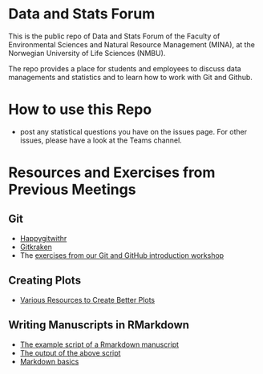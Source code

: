 # Data and Stats Forum

This is the public repo of Data and Stats Forum of the Faculty of Environmental Sciences and Natural Resource Management (MINA), at the Norwegian University of Life Sciences (NMBU).

The repo provides a place for students and employees to discuss data managements and statistics and to learn how to work with Git and Github.

# How to use this Repo

-   post any statistical questions you have on the issues page. For other issues, please have a look at the Teams channel.

# Resources and Exercises from Previous Meetings

## Git

-   [Happygitwithr](https://happygitwithr.com/index.html)
-   [Gitkraken](https://www.gitkraken.com/)
-   The [exercises from our Git and GitHub introduction workshop](https://github.com/NMBU-Data-Science/MINA_DSF/blob/main/Exercises/Git/Working_With_Git.md)

## Creating Plots

-   [Various Resources to Create Better Plots](https://github.com/NMBU-Data-Science/MINA_DSF/blob/main/Exercises/Plotting/Plot_off_29_08_2022_Resources.pdf)

## Writing Manuscripts in RMarkdown

-   [The example script of a Rmarkdown manuscript](https://github.com/NMBU-Data-Science/MINA_DSF/blob/main/Exercises/RMarkdown/Rmarkdown_Manuscript.Rmd)
-   [The output of the above script](https://github.com/NMBU-Data-Science/MINA_DSF/blob/main/Exercises/RMarkdown/Rmarkdown_Manuscript.pdf)
-   [Markdown basics](https://www.markdownguide.org/basic-syntax/)
